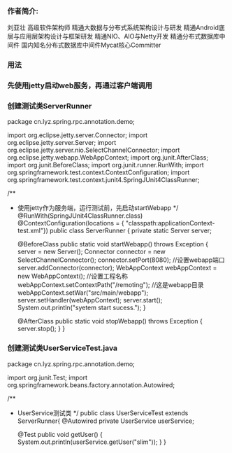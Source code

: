### 作者简介:
刘亚壮   高级软件架构师   精通大数据与分布式系统架构设计与研发   精通Android底层与应用层架构设计与框架研发    精通NIO、AIO与Netty开发   精通分布式数据库中间件   国内知名分布式数据库中间件Mycat核心Committer

### 用法
### 先使用jetty启动web服务，再通过客户端调用
### 创建测试类ServerRunner

package cn.lyz.spring.rpc.annotation.demo;

import org.eclipse.jetty.server.Connector;
import org.eclipse.jetty.server.Server;
import org.eclipse.jetty.server.nio.SelectChannelConnector;
import org.eclipse.jetty.webapp.WebAppContext;
import org.junit.AfterClass;
import org.junit.BeforeClass;
import org.junit.runner.RunWith;
import org.springframework.test.context.ContextConfiguration;
import org.springframework.test.context.junit4.SpringJUnit4ClassRunner;

/**
 * 使用jetty作为服务端，运行测试前，先启动startWebapp
 */
@RunWith(SpringJUnit4ClassRunner.class)
@ContextConfiguration(locations = { "classpath:applicationContext-test.xml"})
public class ServerRunner {
	private static Server server;

	@BeforeClass
	public static void startWebapp() throws Exception {
		server = new Server();
		Connector connector = new SelectChannelConnector();
		connector.setPort(8080); //设置webapp端口
		server.addConnector(connector);
		WebAppContext webAppContext = new WebAppContext();
		//设置工程名称
		webAppContext.setContextPath("/remoting");
		//这是webapp目录
		webAppContext.setWar("src/main/webapp");
		server.setHandler(webAppContext);
		server.start();
		System.out.println("syetem start sucess.");
	}

	@AfterClass
	public static void stopWebapp() throws Exception {
		server.stop();
	}
}

### 创建测试类UserServiceTest.java
package cn.lyz.spring.rpc.annotation.demo;

import org.junit.Test;
import org.springframework.beans.factory.annotation.Autowired;

/**
 * UserService测试类
 */
public class UserServiceTest extends ServerRunner{
	@Autowired
	private UserService userService;
	
	@Test
	  public void getUser() {
	    System.out.println(userService.getUser("slim"));
	  }
}
